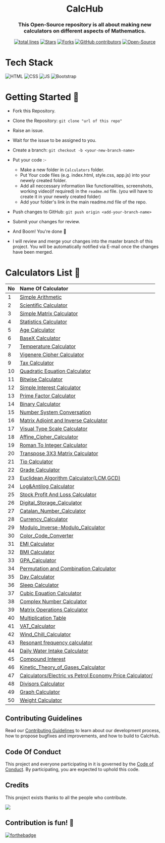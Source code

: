 <h1 align="center">CalcHub</h1>

<h3 align="center">This Open-Source repository is all about making new calculators on different aspects of Mathematics.</h3>

<div align="center">
<a href="https://github.com/vasu-1/CalcHub"><img src="https://sloc.xyz/github/vasu-1/CalcHub" alt="total lines"/></a>
<a href="https://github.com/vasu-1/CalcHub"><img src="https://img.shields.io/github/stars/vasu-1/CalcHub" alt="Stars"/></a>
<a href="https://github.com/vasu-1/CalcHub/network/members"><img src="https://img.shields.io/github/forks/vasu-1/CalcHub" alt="Forks"/></a>
<a href="https://github.com/vasu-1/CalcHub/graphs/contributors"><img alt="GitHub contributors" src="https://img.shields.io/github/contributors/vasu-1/CalcHub?color=2b9348"></a>
<a href="https://github.com/vasu-1/CalcHub"><img src="https://badges.frapsoft.com/os/v2/open-source.svg" alt="Open-Source"/></a>
<!-- <a href="https://open.vscode.dev/organization/repository"><img src="https://open.vscode.dev/badges/open-in-vscode.svg" alt="Open in Visual Studio Code"/></a> -->
</div>

# Tech Stack

![HTML](https://img.shields.io/badge/html5%20-%23E34F26.svg?&style=for-the-badge&logo=html5&logoColor=white)
![CSS](https://img.shields.io/badge/css3%20-%231572B6.svg?&style=for-the-badge&logo=css3&logoColor=white)
![JS](https://img.shields.io/badge/javascript%20-%23323330.svg?&style=for-the-badge&logo=javascript&logoColor=%23F7DF1E)
<img alt="Bootstrap" src="https://img.shields.io/badge/bootstrap-%23563D7C.svg?style=for-the-badge&logo=bootstrap&logoColor=white"/>

# Getting Started 🚀

-   Fork this Repository.
-   Clone the Repository: `git clone "url of this repo"`
-   Raise an issue.
-   Wait for the issue to be assigned to you.
-   Create a branch: `git checkout -b <your-new-branch-name>`
-   Put your code :-

    -   Make a new folder in `Calculators` folder.
    -   Put Your code files (e.g. index.html, style.css, app.js) into your newely created folder.
    -   Add all neccessary information like functionalities, screenshots, working video(if required) in the `readme.md` file. (you will have to create it in your newely created folder)
    -   Add your folder's link in the main readme.md file of the repo.

-   Push changes to GitHub: `git push origin <add-your-branch-name>`
-   Submit your changes for review.
-   And Boom! You're done 🥳
-   I will review and merge your changes into the master branch of this project. You will be automatically notified via E-mail once the changes have been merged.

# Calculators List 📑

| No  | Name Of Calculator                                                                                                               |
| --- | :------------------------------------------------------------------------------------------------------------------------------- |
| 1   | [Simple Arithmetic](./Calculators/Simple_Arithmetic)                                                                             |
| 2   | [Scientific Calculator](./Calculators/Scientific_Calculator)                                                                     |
| 3   | [Simple Matrix Calculator](./Calculators/Matrix_Simple)                                                                          |
| 4   | [Statistics Calculator](./Calculators/Statistics%20Calculator)                                                                   |
| 5   | [Age Calculator](./Calculators/Age_Calculator/)                                                                                  |
| 6   | [BaseX Calculator](./Calculators/BaseX_Calculator)                                                                               |
| 7   | [Temperature Calculator](./Calculators/Temperature_Calculator)                                                                   |
| 8   | [Vigenere Cipher Calculator](http://vashishth.me/CalcHub/Calculators/VigenereCipher_Calculator/)                                 |
| 9   | [Tax Calculator](./Calculators/IncomeTaxCalculator)                                                                              |
| 10  | [Quadratic Equation Calculator](./Calculators/Quadratic_Equation_Calculator)                                                     |
| 11  | [Bitwise Calculator](./Calculators/Bitwise_Calculator/)                                                                          |
| 12  | [Simple Interest Calculator](./Calculators/Simple_Interest/)                                                                     |
| 13  | [Prime Factor Calculator](./Calculators/PrimeFactors_Calculator/)                                                                |
| 14  | [Binary Calculator](./Calculators/Binary_Calculator/)                                                                            |
| 15  | [Number System Conversation](./Calculators/NumberSystemCoversion_Calculator/)                                                    |
| 16  | [Matrix Adjoint and Inverse Calculator](./Calculators/Matrix%20Adjoint%20and%20Inverse%20Calculator/)                            |
| 17  | [Visual Type Scale Calculator](./Calculators/Visual%20Type%20Scale%20Calculator/)                                                |
| 18  | [Affine_Cipher_Calculator](http://vashishth.me/CalcHub/Calculators/Affine_Cipher_Calculator/)                                    |
| 19  | [Roman To Integer Calculator](./Calculators/Roman_To_Integer_Calculator/)                                                        |
| 20  | [Transpose 3X3 Matrix Calculator](./Calculators/Transpose_3X3_Matrix_Calculator/)                                                |
| 21  | [Tip Calculator](./Calculators/Tip_Calculator/)                                                                                  |
| 22  | [Grade Calculator](./Calculators/Grade_Calculator/)                                                                              |
| 23  | [Euclidean Algorithm Calculator(LCM,GCD)](./Calculators/Euclidean_Algorithm_Calculator/)                                         |
| 24  | [Log&Antilog Calculator](./Calculators/Log_Calculator/)                                                                          |
| 25  | [Stock Profit And Loss Calculator](./Calculators/Stock_Profit%20_And_Loss_Calculator/)                                           |
| 26  | [Digital_Storage_Calculator](./Calculators/Digital_Storage_Calculator/)                                                          |
| 27  | [Catalan_Number_Calculator](./Calculators/Catalan_Number_Calculator/)                                                            |
| 28  | [Currency_Calculator](./Calculators/Currency-Calculator/)                                                                        |
| 29  | [Modulo_Inverse-Modulo_Calculator](./Calculators/Modulo_Inverse-Modulo_Calculator/)                                              |
| 30  | [Color_Code_Converter](./Calculators/Color_Code_Converter/)                                                                      |
| 31  | [EMI Calculator](./Calculators/EMI_Calculator/)                                                                                  |
| 32  | [BMI Calculator](./Calculators/BMI_Calculator/)                                                                                  |
| 33  | [GPA_Calculator](./Calculators/GPA_Calculator/index.html)                                                                        |
| 34  | [Permutation and Combination Calculator](./Calculators/Permutation%20and%20Combination%20Calculator/)                            |
| 35  | [Day Calculator](./Calculators/DayCalculator/)                                                                                   |
| 36  | [Sleep Calculator](./Calculators/Sleep_Calculator/)                                                                              |
| 37  | [Cubic Equation Calculator](./Calculators/Cubic_Equation_Calc/)                                                                  |
| 38  | [Complex Number Calculator](./Calculators/Complex_Number_Calculator/)                                                            |
| 39  | [Matrix Operations Calculator](./Calculators/Matrix_Operations_Calculator/)                                                      |
| 40  | [Multiplication Table](./Calculators/Multiplication_table/)                                                                      |
| 41  | [VAT_Calculator](./Calculators/VAT_Calculator/)                                                                                  |
| 42  | [Wind_Chill_Calculator](./Calculators/Wind_Chill_Calculator/)                                                                    |
| 43  | [Resonant frequency calculator](./Calculators/Resonant_frequency_calculator/)                                                    |
| 44  | [Daily Water Intake Calculator](./Calculators/Daily_Water_Intake_Calculator)                                                     |
| 45  | [Compound Interest](./Calculators/Compound%20interest%20Calculator)                                                              |
| 46  | [Kinetic_Theory_of_Gases_Calculator](./Calculators/Kinetic_Theory_of_Gases_Calculator/)                                          |
| 47  | [Calculators/Electric vs Petrol Economy Price Calculator/](./Calculators/Electric%20vs%20Petrol%20Economy%20Price%20Calculator/) |
| 48  | [Divisors Calculator](./Calculators/Divisors%20Calculator/)                                                                      |
| 49  | [Graph Calculator](./Calculators/Graph%20Calculator/)                                                                            |
| 50  | [Weight Calculator](./Calculators/Weight_Calculator/)                                                                            |

## Contributing Guidelines

Read our [Contributing Guidelines](./.github/ContributingGuidelines.md) to learn about our development process, how to propose bugfixes and improvements, and how to build to CalcHub.

## Code Of Conduct

This project and everyone participating in it is governed by the [Code of Conduct](https://github.com/vasu-1/CalcHub/blob/main/CODE_OF_CONDUCT.md). By participating, you are expected to uphold this code.

## Credits

This project exists thanks to all the people who contribute.

<a href="graphs/contributors"><img src="https://contrib.rocks/image?repo=vasu-1/CalcHub" /></a>

## Contribution is fun! 🧡

[![forthebadge](https://forthebadge.com/images/badges/built-with-love.svg)](https://forthebadge.com)
